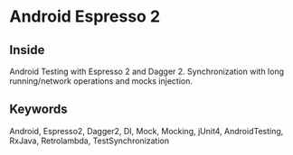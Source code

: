 Android Espresso 2
==============================

Inside
------------------------------
Android Testing with Espresso 2 and Dagger 2. Synchronization with long running/network operations and mocks injection.

Keywords
------------------------------
Android, Espresso2, Dagger2, DI, Mock, Mocking, jUnit4, AndroidTesting, RxJava, Retrolambda, TestSynchronization

